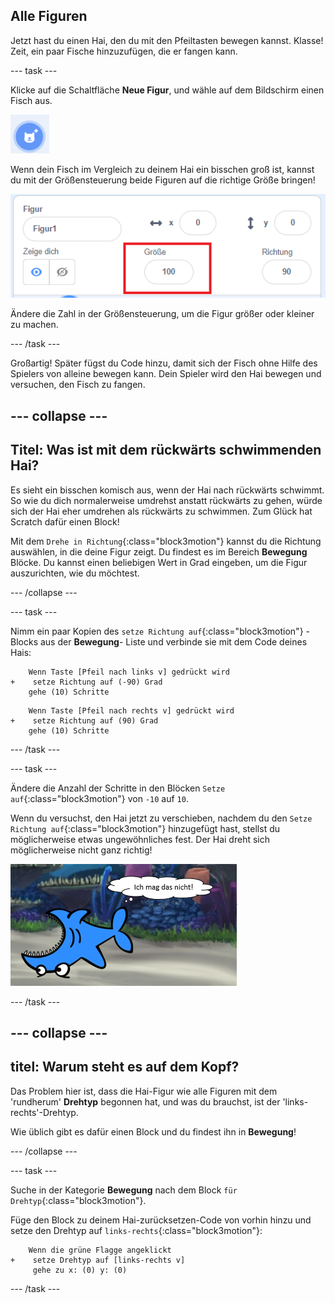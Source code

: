 ## Alle Figuren

Jetzt hast du einen Hai, den du mit den Pfeiltasten bewegen kannst. Klasse! Zeit, ein paar Fische hinzuzufügen, die er fangen kann.

\--- task \---

Klicke auf die Schaltfläche **Neue Figur**, und wähle auf dem Bildschirm einen Fisch aus.

![Die Schaltfläche Neue Figur](images/spritesNewFromLibrary.png)

Wenn dein Fisch im Vergleich zu deinem Hai ein bisschen groß ist, kannst du mit der Größensteuerung beide Figuren auf die richtige Größe bringen!

![Kontrolle der Figuren-Größe](images/sprites2.png)

Ändere die Zahl in der Größensteuerung, um die Figur größer oder kleiner zu machen.

\--- /task \---

Großartig! Später fügst du Code hinzu, damit sich der Fisch ohne Hilfe des Spielers von alleine bewegen kann. Dein Spieler wird den Hai bewegen und versuchen, den Fisch zu fangen.

## \--- collapse \---

## Titel: Was ist mit dem rückwärts schwimmenden Hai?

Es sieht ein bisschen komisch aus, wenn der Hai nach rückwärts schwimmt. So wie du dich normalerweise umdrehst anstatt rückwärts zu gehen, würde sich der Hai eher umdrehen als rückwärts zu schwimmen. Zum Glück hat Scratch dafür einen Block!

Mit dem `Drehe in Richtung`{:class="block3motion"} kannst du die Richtung auswählen, in die deine Figur zeigt. Du findest es im Bereich **Bewegung** Blöcke. Du kannst einen beliebigen Wert in Grad eingeben, um die Figur auszurichten, wie du möchtest.

\--- /collapse \---

\--- task \---

Nimm ein paar Kopien des `setze Richtung auf`{:class="block3motion"} - Blocks aus der **Bewegung**- Liste und verbinde sie mit dem Code deines Hais:

```blocks3
    Wenn Taste [Pfeil nach links v] gedrückt wird
+    setze Richtung auf (-90) Grad
    gehe (10) Schritte
```

```blocks3
    Wenn Taste [Pfeil nach rechts v] gedrückt wird
+    setze Richtung auf (90) Grad
    gehe (10) Schritte
```

\--- /task \---

\--- task \---

Ändere die Anzahl der Schritte in den Blöcken `Setze auf`{:class="block3motion"} von `-10` auf `10`.

Wenn du versuchst, den Hai jetzt zu verschieben, nachdem du den `Setze Richtung auf`{:class="block3motion"} hinzugefügt hast, stellst du möglicherweise etwas ungewöhnliches fest. Der Hai dreht sich möglicherweise nicht ganz richtig!

![Upside down shark](images/spritesUpsideDown.png)

\--- /task \---

## \--- collapse \---

## titel: Warum steht es auf dem Kopf?

Das Problem hier ist, dass die Hai-Figur wie alle Figuren mit dem 'rundherum' **Drehtyp** begonnen hat, und was du brauchst, ist der 'links-rechts'-Drehtyp.

Wie üblich gibt es dafür einen Block und du findest ihn in **Bewegung**!

\--- /collapse \---

\--- task \---

Suche in der Kategorie **Bewegung** nach dem Block `für Drehtyp`{:class="block3motion"}.

Füge den Block zu deinem Hai-zurücksetzen-Code von vorhin hinzu und setze den Drehtyp auf `links-rechts`{:class="block3motion"}:

```blocks3
    Wenn die grüne Flagge angeklickt
+    setze Drehtyp auf [links-rechts v]
     gehe zu x: (0) y: (0)
```

\--- /task \---